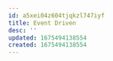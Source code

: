 ```yaml
---
id: a5xei04z604tjqkzl747iyf
title: Event Driven
desc: ''
updated: 1675494138554
created: 1675494138554
---
```

